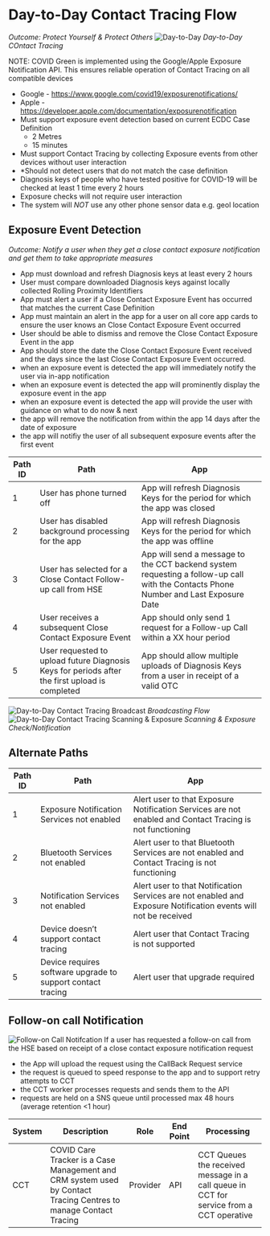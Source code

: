# Day-to-Day Contact Tracing Flow

*Outcome: Protect Yourself & Protect Others*
![Day-to-Day](../assets/Day%202%20Day.png)
_*Day-to-Day COntact Tracing*_

NOTE: COVID Green is implemented using the Google/Apple Exposure Notification API. This ensures reliable operation of Contact Tracing on all compatible devices
- Google - https://www.google.com/covid19/exposurenotifications/
- Apple  - https://developer.apple.com/documentation/exposurenotification
- Must support exposure event detection based on current ECDC Case Definition
    -   2 Metres
    -   15 minutes
- Must support Contact Tracing by collecting Exposure events from other devices without user interaction
- *Should not detect users that do not match the case definition
- Diagnosis keys of people who have tested positive for COVID-19 will be checked at least 1 time every 2 hours
- Exposure checks will not require user interaction
- The system will _NOT_ use any other phone sensor data e.g. geol location
## Exposure Event Detection
*Outcome: Notify a user when they get a close contact exposure notification and get them to take appropriate measures*
- App must download and refresh Diagnosis keys at least every 2 hours
- User must compare downloaded Diagnosis keys against locally collected Rolling Proximity Identifiers
- App must alert a user if a Close Contact Exposure Event has occurred that matches the current Case Definition
- App must maintain an alert in the app for a user on all core app cards to ensure the user knows an Close Contact Exposure Event occurred
- User should be able to dismiss and remove the Close Contact Exposure Event in the app
- App should store the date the Close Contact Exposure Event received and the days since the last Close Contact Exposure Event occurred.
- when an exposure event is detected the app will immediately notify the user via in-app notification
- when an exposure event is detected the app will prominently display the exposure event in the app
- when an exposure event is detected the app will provide the user with guidance on what to do now & next
- the app will remove the notification from within the app 14 days after the date of exposure
- the app will notifiy the user of all subsequent exposure events after the first event

| **Path ID** | **Path**                                                                                       | **App**                                                                                                                             |
|-------------|------------------------------------------------------------------------------------------------|-------------------------------------------------------------------------------------------------------------------------------------|
| 1           | User has phone turned off                                                                      | App will refresh Diagnosis Keys for the period for which the app was closed                                                         |
| 2           | User has disabled background processing for the app                                            | App will refresh Diagnosis Keys for the period for which the app was offline                                                        |
| 3           | User has selected for a Close Contact Follow-up call from HSE                                  | App will send a message to the CCT backend system requesting a follow-up call with the Contacts Phone Number and Last Exposure Date |
| 4           | User receives a subsequent Close Contact Exposure Event                                        | App should only send 1 request for a Follow-up Call within a XX hour period                                                         |
| 5           | User requested to upload future Diagnosis Keys for periods after the first upload is completed | App should allow multiple uploads of Diagnosis Keys from a user in receipt of a valid OTC                                           |


![Day-to-Day Contact Tracing Broadcast](https://app.lucidchart.com/publicSegments/view/b76146fb-b735-42cf-9eda-a03b9be96502/image.png)
*Broadcasting Flow*
![Day-to-Day Contact Tracing Scanning & Exposure](https://app.lucidchart.com/publicSegments/view/76028296-c2e4-4c6a-aa13-84c42891ed95/image.png)
*Scanning & Exposure Check/Notification*

## Alternate Paths
| **Path ID** | **Path**                                                    | **App**                                                                                                        |
|-------------|-------------------------------------------------------------|----------------------------------------------------------------------------------------------------------------|
| 1           | Exposure Notification Services not enabled                  | Alert user to that Exposure Notification Services are not enabled and Contact Tracing is not functioning       |
| 2           | Bluetooth Services not enabled                              | Alert user to that Bluetooth Services are not enabled and Contact Tracing is not functioning                   |
| 3           | Notification Services not enabled                           | Alert user to that Notification Services are not enabled and Exposure Notification events will not be received |
| 4           | Device doesn’t support contact tracing                      | Alert user that Contact Tracing is not supported                                                               |
| 5           | Device requires software upgrade to support contact tracing | Alert user that upgrade required                                                                               |

## Follow-on call Notification
![Follow-on Call Notifcation](https://app.lucidchart.com/publicSegments/view/820fd0ad-ad6e-4818-b9d3-abe799bf29b0/image.png)
If a user has requested a follow-on call from the HSE based on receipt of a close contact exposure notification request
- the App will upload the request using the CallBack Request service
- the request is queued to speed response to the app and to support retry attempts to  CCT
- the CCT worker processes requests and sends them to the API
- requests are held on a SNS queue until processed max 48 hours (average retention <1  hour)

| **System** | **Description**                                                                                                  | **Role** | **End Point** | **Processing**                                                                          |
|------------|------------------------------------------------------------------------------------------------------------------|----------|---------------|-----------------------------------------------------------------------------------------|
| CCT        | COVID Care Tracker is a Case Management and CRM system used by Contact Tracing Centres to manage Contact Tracing | Provider | API           | CCT Queues the received message in a call queue in CCT for service from a CCT operative |


